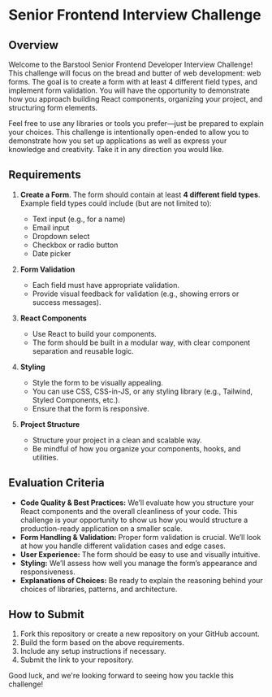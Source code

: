 # Senior Frontend Interview Challenge

## Overview

Welcome to the Barstool Senior Frontend Developer Interview Challenge! This challenge will focus on the bread and butter of web development: web forms. The goal is to create a form with at least 4 different field types, and implement form validation. You will have the opportunity to demonstrate how you approach building React components, organizing your project, and structuring form elements.

Feel free to use any libraries or tools you prefer—just be prepared to explain your choices. This challenge is intentionally open-ended to allow you to demonstrate how you set up applications as well as express your knowledge and creativity. Take it in any direction you would like. 

## Requirements

1. **Create a Form**. The form should contain at least **4 different field types**. Example field types could include (but are not limited to):
    * Text input (e.g., for a name)
    * Email input
    * Dropdown select
    * Checkbox or radio button
    * Date picker
  
3. **Form Validation**
   * Each field must have appropriate validation.
   * Provide visual feedback for validation (e.g., showing errors or success messages).
   
4. **React Components**
   * Use React to build your components.
   * The form should be built in a modular way, with clear component separation and reusable logic.

5. **Styling**
   * Style the form to be visually appealing.
   * You can use CSS, CSS-in-JS, or any styling library (e.g., Tailwind, Styled Components, etc.).
   * Ensure that the form is responsive.

6. **Project Structure**
   * Structure your project in a clean and scalable way.
   * Be mindful of how you organize your components, hooks, and utilities.
  
## Evaluation Criteria

* **Code Quality & Best Practices:** We’ll evaluate how you structure your React components and the overall cleanliness of your code. This challenge is your opportunity to show us how you would structure a production-ready application on a smaller scale.
* **Form Handling & Validation:** Proper form validation is crucial. We’ll look at how you handle different validation cases and edge cases.
* **User Experience:** The form should be easy to use and visually intuitive.
* **Styling:** We’ll assess how well you manage the form’s appearance and responsiveness.
* **Explanations of Choices:** Be ready to explain the reasoning behind your choices of libraries, patterns, and architecture.

## How to Submit
1. Fork this repository or create a new repository on your GitHub account.
2. Build the form based on the above requirements.
3. Include any setup instructions if necessary.
4. Submit the link to your repository.
   
Good luck, and we're looking forward to seeing how you tackle this challenge!
